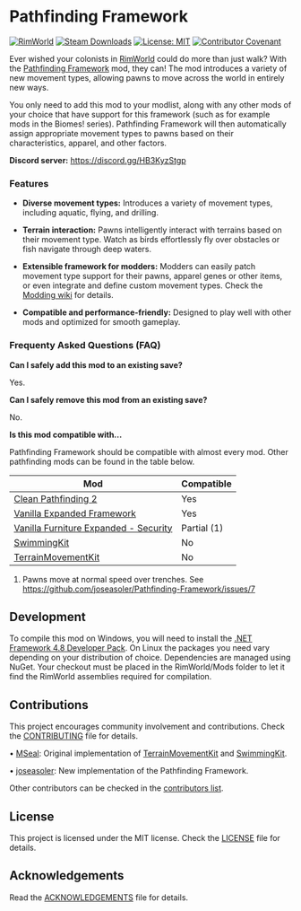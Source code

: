 Pathfinding Framework
===

[![RimWorld](https://img.shields.io/badge/RimWorld-1.4-informational)](https://rimworldgame.com/) [![Steam Downloads](https://img.shields.io/steam/downloads/ToDo)](https://steamcommunity.com/sharedfiles/filedetails/?id=2813426619) [![License: MIT](https://img.shields.io/badge/License-MIT-yellow.svg)](https://opensource.org/licenses/MIT) [![Contributor Covenant](https://img.shields.io/badge/Contributor%20Covenant-2.1-4baaaa.svg)](CODE_OF_CONDUCT.md)

Ever wished your colonists in [RimWorld](https://rimworldgame.com/) could do more than just walk? With the [Pathfinding Framework](https://steamcommunity.com/sharedfiles/filedetails/?id=ToDo) mod, they can! The mod introduces a variety of new movement types, allowing pawns to move across the world in entirely new ways.

You only need to add this mod to your modlist, along with any other mods of your choice that have support for this framework (such as for example mods in the Biomes! series). Pathfinding Framework will then automatically assign appropriate movement types to pawns based on their characteristics, apparel, and other factors.

**Discord server:** https://discord.gg/HB3KyzStgp

### Features

* **Diverse movement types:** Introduces a variety of movement types, including aquatic, flying, and drilling.


* **Terrain interaction:** Pawns intelligently interact with terrains based on their movement type. Watch as birds effortlessly fly over obstacles or fish navigate through deep waters.


* **Extensible framework for modders:** Modders can easily patch movement type support for their pawns, apparel genes or other items, or even integrate and define custom movement types. Check the [Modding wiki](https://github.com/joseasoler/Pathfinding-Framework/wiki/Modding) for details.


* **Compatible and performance-friendly:** Designed to play well with other mods and optimized for smooth gameplay.

### Frequenty Asked Questions (FAQ)

**Can I safely add this mod to an existing save?**

Yes.

**Can I safely remove this mod from an existing save?**

No.

**Is this mod compatible with...**

Pathfinding Framework should be compatible with almost every mod. Other pathfinding mods can be found in the table below.

| Mod                                                                                                        | Compatible  |
|------------------------------------------------------------------------------------------------------------|-------------|
| [Clean Pathfinding 2](https://steamcommunity.com/sharedfiles/filedetails/?id=2603765747)                   | Yes         |
| [Vanilla Expanded Framework](https://steamcommunity.com/sharedfiles/filedetails/?id=2023507013)            | Yes         |
| [Vanilla Furniture Expanded - Security](https://steamcommunity.com/sharedfiles/filedetails/?id=1845154007) | Partial (1) |
| [SwimmingKit](https://steamcommunity.com/sharedfiles/filedetails/?id=1542399915)                           | No          |
| [TerrainMovementKit](https://steamcommunity.com/sharedfiles/filedetails/?id=2048567351)                    | No          |

1. Pawns move at normal speed over trenches. See https://github.com/joseasoler/Pathfinding-Framework/issues/7

Development
---

To compile this mod on Windows, you will need to install the [.NET Framework 4.8 Developer Pack](https://dotnet.microsoft.com/en-us/download/dotnet-framework/net48). On Linux the packages you need vary depending on your distribution of choice. Dependencies are managed using NuGet. Your checkout must be placed in the RimWorld/Mods folder to let it find the RimWorld assemblies required for compilation.

Contributions
---

This project encourages community involvement and contributions. Check the [CONTRIBUTING](CONTRIBUTING.md) file for details.

• [MSeal](https://github.com/MSeal/): Original implementation of [TerrainMovementKit](https://github.com/MSeal/RimworldTerrainMovementKit) and [SwimmingKit](https://github.com/MSeal/RimworldSwimming).

• [joseasoler](https://github.com/joseasoler): New implementation of the Pathfinding Framework.

Other contributors can be checked in the [contributors list](https://github.com/joseasoler/pathfinding-framework/graphs/contributors).

License
---

This project is licensed under the MIT license. Check the [LICENSE](LICENSE) file for details.

Acknowledgements
---

Read the [ACKNOWLEDGEMENTS](ACKNOWLEDGEMENTS.md) file for details.
